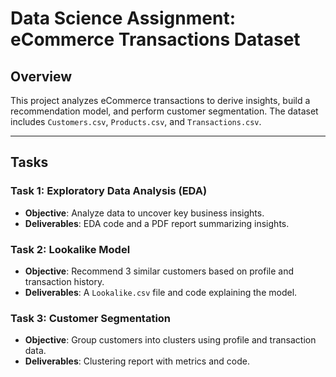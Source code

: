 # Data Science Assignment: eCommerce Transactions Dataset

## Overview
This project analyzes eCommerce transactions to derive insights, build a recommendation model, and perform customer segmentation. The dataset includes `Customers.csv`, `Products.csv`, and `Transactions.csv`.

---

## Tasks

### Task 1: Exploratory Data Analysis (EDA)
- **Objective**: Analyze data to uncover key business insights.
- **Deliverables**: EDA code and a PDF report summarizing insights.

### Task 2: Lookalike Model
- **Objective**: Recommend 3 similar customers based on profile and transaction history.
- **Deliverables**: A `Lookalike.csv` file and code explaining the model.

### Task 3: Customer Segmentation
- **Objective**: Group customers into clusters using profile and transaction data.
- **Deliverables**: Clustering report with metrics and code.

